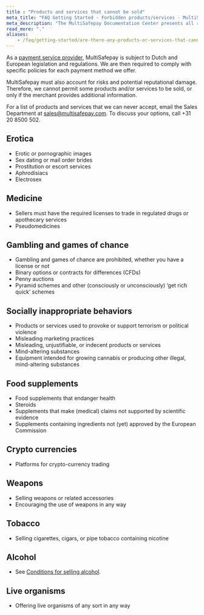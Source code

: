 ```yaml
---
title : "Products and services that cannot be sold"
meta_title: "FAQ Getting Started - Forbidden products/services - MultiSafepay Docs"
meta_description: "The MultiSafepay Documentation Center presents all relevant information about our Plugins and API. You can also find support pages for payment methods, tools and general questions as well as the contact details of our Support and Integration Teams."
read_more: "."
aliases:
    - /faq/getting-started/are-there-any-products-or-services-that-cannot-be-sold
---
```

As a [payment service provider](/faq/general/glossary/#payment-service-provider-psp), MultiSafepay is subject to Dutch and European legislation and regulations. We are then required to comply with specific policies for each payment method we offer. 

MultiSafepay must also account for risks and potential reputational damage. Therefore, we cannot permit some products and/or services to be sold, or only if the merchant provides additional information. 

For a list of products and services that we can never accept, email the Sales Department at <sales@multisafepay.com>. To discuss your options, call +31 20 8500 502.

## Erotica
* Erotic or pornographic images
* Sex dating or mail order brides
* Prostitution or escort services
* Aphrodisiacs
* Electrosex

## Medicine
* Sellers must have the required licenses to trade in regulated drugs or apothecary services
* Pseudomedicines

## Gambling and games of chance
* Gambling and games of chance are prohibited, whether you have a license or not
* Binary options or contracts for differences (CFDs)
* Penny auctions
* Pyramid schemes and other (consciously or unconsciously) ‘get rich quick’ schemes

## Socially inappropriate behaviors
* Products or services used to provoke or support terrorism or political violence
* Misleading marketing practices
* Misleading, unjustifiable, or indecent products or services
* Mind-altering substances
* Equipment intended for growing cannabis or producing other illegal, mind-altering substances

## Food supplements
* Food supplements that endanger health
* Steroids
* Supplements that make (medical) claims not supported by scientific evidence
* Supplements containing ingredients not (yet) approved by the European Commission

## Crypto currencies
* Platforms for crypto-currency trading

## Weapons
* Selling weapons or related accessories
* Encouraging the use of weapons in any way

## Tobacco
* Selling cigarettes, cigars, or pipe tobacco containing nicotine

## Alcohol
* See [Conditions for selling alcohol](/faq/getting-started/rules-for-selling-alcohol/).

## Live organisms
* Offering live organisms of any sort in any way
